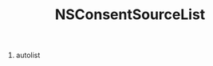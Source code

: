 ﻿---
uid: crmscript_ref_NSConsentSourceList
title: NSConsentSourceList
intellisense: Void.NSConsentSourceList
keywords: NSConsentSourceList
so.topic: reference
---



1. autolist 

